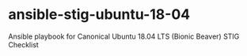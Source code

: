 # ansible-stig-ubuntu-18-04
Ansible playbook for Canonical Ubuntu 18.04 LTS (Bionic Beaver) STIG Checklist
